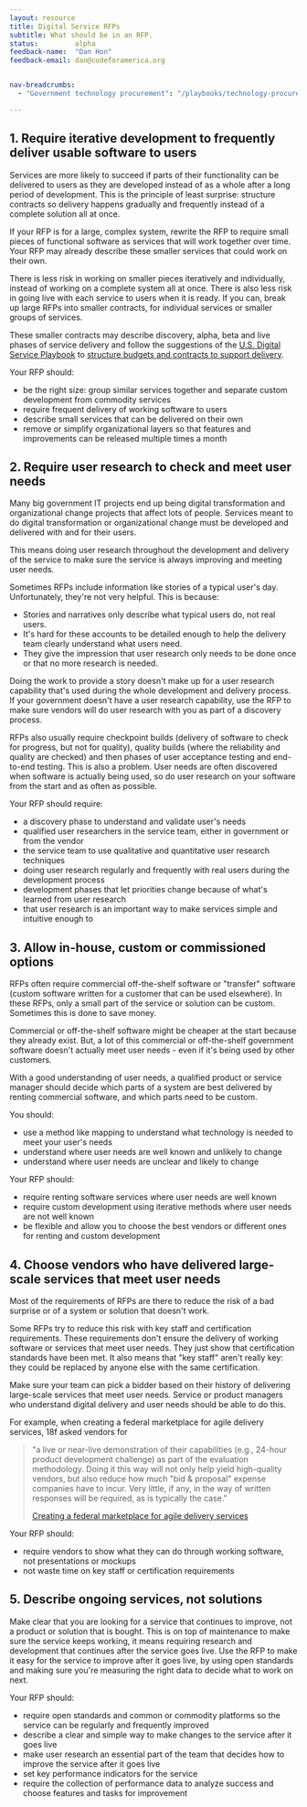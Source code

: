 ```yaml
---
layout: resource
title: Digital Service RFPs
subtitle: What should be in an RFP. 
status: 		alpha
feedback-name: 	"Dan Hon"
feedback-email:	dan@codeforamerica.org


nav-breadcrumbs:
  - "Government technology procurement": "/playbooks/technology-procurement/"

---
```


## 1. Require iterative development to frequently deliver usable software to users

Services are more likely to succeed if parts of their functionality can be delivered to users as they are developed instead of as a whole after a long period of development. This is the principle of least surprise: structure contracts so delivery happens gradually and frequently instead of a complete solution all at once. 

If your RFP is for a large, complex system, rewrite the RFP to require small pieces of functional software as services that will work together over time. Your RFP may already describe these smaller services that could work on their own. 

There is less risk in working on smaller pieces iteratively and individually, instead of working on a complete system all at once. There is also less risk in going live with each service to users when it is ready. If you can, break up large RFPs into smaller contracts, for individual services or smaller groups of services. 

These smaller contracts may describe discovery, alpha, beta and live phases of service delivery and follow the suggestions of the [U.S. Digital Service Playbook](https://playbook.cio.gov/) to [structure budgets and contracts to support delivery](https://playbook.cio.gov/#play5).

Your RFP should:

* be the right size: group similar services together and separate custom development from commodity services
* require frequent delivery of working software to users
* describe small services that can be delivered on their own 
* remove or simplify organizational layers so that features and improvements can be released multiple times a month

## 2. Require user research to check and meet user needs

Many big government IT projects end up being digital transformation and organizational change projects that affect lots of people. Services meant to do digital transformation or organizational change must be developed and delivered with and for their users. 

This means doing user research throughout the development and delivery of the service to make sure the service is always improving and meeting user needs.

Sometimes RFPs include information like stories of a typical user's day. Unfortunately, they're not very helpful. This is because: 

* Stories and narratives only describe what typical users do, not real users. 
* It's hard for these accounts to be detailed enough to help the delivery team clearly understand what users need. 
* They give the impression that user research only needs to be done once or that no more research is needed.

Doing the work to provide a story doesn't make up for a user research capability that's used during the whole development and delivery process. If your government doesn't have a user research capability, use the RFP to make sure vendors will do user research with you as part of a discovery process.

RFPs also usually require checkpoint builds (delivery of software to check for progress, but not for quality), quality builds (where the reliability and quality are checked) and then phases of user acceptance testing and end-to-end testing. This is also a problem. User needs are often discovered when software is actually being used, so do user research on your software from the start and as often as possible. 

Your RFP should require:

* a discovery phase to understand and validate user's needs 
* qualified user researchers in the service team, either in government or from the vendor
* the service team to use qualitative and quantitative user research techniques
* doing user research regularly and frequently with real users during the development process
* development phases that let priorities change because of what's learned from user research
* that user research is an important way to make services simple and intuitive enough to 

## 3. Allow in-house, custom or commissioned options 

RFPs often require commercial off-the-shelf software or "transfer" software (custom software written for a customer that can be used elsewhere). In these RFPs, only a small part of the service or solution can be custom. Sometimes this is done to save money.

Commercial or off-the-shelf software might be cheaper at the start because they already exist. But, a lot of this commercial or off-the-shelf government software doesn't actually meet user needs - even if it's being used by other customers. 

With a good understanding of user needs, a qualified product or service manager should decide which parts of a system are best delivered by renting commercial software, and which parts need to be custom. 

You should:

* use a method like mapping to understand what technology is needed to meet your user's needs
* understand where user needs are well known and unlikely to change 
* understand where user needs are unclear and likely to change 

Your RFP should:

* require renting software services where user needs are well known
* require custom development using iterative methods where user needs are not well known
* be flexible and allow you to choose the best vendors or different ones for renting and custom development

## 4. Choose vendors who have delivered large-scale services that meet user needs 

Most of the requirements of RFPs are there to reduce the risk of a bad surprise or of a system or solution that doesn't work.

Some RFPs try to reduce this risk with key staff and certification requirements. These requirements don't ensure the delivery of working software or services that meet user needs. They just show that certification standards have been met. It also means that "key staff" aren't really key: they could be replaced by anyone else with the same certification.

Make sure your team can pick a bidder based on their history of delivering large-scale services that meet user needs. Service or product managers who understand digital delivery and user needs should be able to do this. 

For example, when creating a federal marketplace for agile delivery services, 18f asked vendors for

> "a live or near-live demonstration of their capabilities (e.g., 24-hour product development challenge) as part of the evaluation methodology. Doing it this way will not only help yield high-quality vendors, but also reduce how much "bid & proposal" expense companies have to incur. Very little, if any, in the way of written responses will be required, as is typically the case."
>
> [Creating a federal marketplace for agile delivery services](https://18f.gsa.gov/2015/01/08/creating-a-federal-marketplace-for-agile-delivery-services/)

Your RFP should:

* require vendors to show what they can do through working software, not presentations or mockups
* not waste time on key staff or certification requirements

## 5. Describe ongoing services, not solutions 

Make clear that you are looking for a service that continues to improve, not a product or solution that is bought. This is on top of maintenance to make sure the service keeps working, it means requiring research and development that continues after the service goes live. Use the RFP to make it easy for the service to improve after it goes live, by using open standards and making sure you're measuring the right data to decide what to work on next.

Your RFP should:

* require open standards and common or commodity platforms so the service can be regularly and frequently improved
* describe a clear and simple way to make changes to the service after it goes live
* make user research an essential part of the team that decides how to improve the service after it goes live
* set key performance indicators for the service
* require the collection of performance data to analyze success and choose features and tasks for improvement


